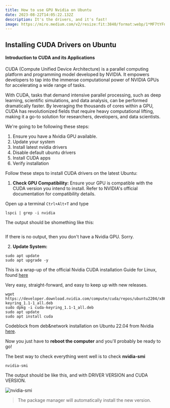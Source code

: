 ```yaml
---
title: How to use GPU Nvidia on Ubuntu
date: 2023-08-22T14:05:22.132Z
description: It's the drivers, and it's fast!
image: https://miro.medium.com/v2/resize:fit:3840/format:webp/1*MF7tYFn-m846_z-p3vBWxQ.png
---
```

## Installing CUDA Drivers on Ubuntu

#### Introduction to CUDA and its Applications

CUDA (Compute Unified Device Architecture) is a parallel computing platform and programming model developed by NVIDIA. It empowers developers to tap into the immense computational power of NVIDIA GPUs for accelerating a wide range of tasks. 

With CUDA, tasks that demand intensive parallel processing, such as deep learning, scientific simulations, and data analysis, can be performed dramatically faster. By leveraging the thousands of cores within a GPU, CUDA has revolutionized fields that require heavy computational lifting, making it a go-to solution for researchers, developers, and data scientists.

W﻿e're going to be following these steps:

1. E﻿nsure you have a Nvidia GPU available.
2. U﻿pdate your system
3. I﻿nstall latest nvidia drivers
4. D﻿isable default ubuntu drivers
5. I﻿nstall CUDA apps
6. V﻿erify installation

Follow these steps to install CUDA drivers on the latest Ubuntu:

1. **Check GPU Compatibility:**
   Ensure your GPU is compatible with the CUDA version you intend to install. Refer to NVIDIA's official documentation for compatibility details.

Open up a terminal `Ctrl+Alt+T` and type

```shell
lspci | grep -i nvidia
```

T﻿he output should be shomething like this:

![]()

I﻿f there is no output, then you don't have a Nvidia GPU. Sorry.

2. **Update System:**

```shell
s﻿udo apt update
s﻿udo apt upgrade -y
```

T﻿his is a wrap-up of the official Nvidia CUDA installation Guide for Linux, found [here](https://docs.nvidia.com/cuda/cuda-installation-guide-linux/index.html)

V﻿ery easy, straight-forward, and easy to keep up with new releases.

```shell
wget https://developer.download.nvidia.com/compute/cuda/repos/ubuntu2204/x86_64/cuda-keyring_1.1-1_all.deb
sudo dpkg -i cuda-keyring_1.1-1_all.deb
sudo apt update
sudo apt install cuda
```

C﻿odeblock from deb&network installation on Ubuntu 22.04 from Nvidia [here](https://developer.nvidia.com/cuda-downloads?target_os=Linux&target_arch=x86_64&Distribution=Ubuntu&target_version=22.04&target_type=deb_network).

N﻿ow you just have to **reboot the computer** and you'll probably be ready to go!

T﻿he best way to check everything went well is to check **nvidia-smi**

```shell
nvidia-smi
```

T﻿he output should be like this, and with DRIVER VERSION and CUDA VERSION.

![nvidia-smi](img/image_2023-08-22_161926754.png "nvidia-smi")

> The package manager will automatically install the new version.